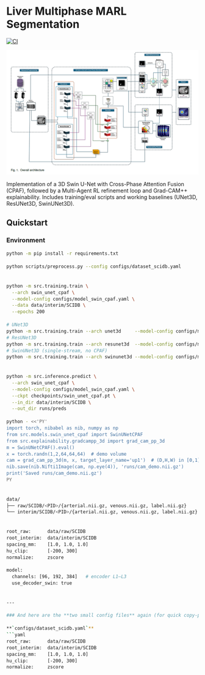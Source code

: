 # Liver Multiphase MARL Segmentation
[![CI](https://github.com/vmfiros/Liver-multiphase-marl-seg/actions/workflows/ci.yml/badge.svg)](https://github.com/vmfiros/Liver-multiphase-marl-seg/actions/workflows/ci.yml)

![Architecture](docs/figure/Archi1.png)

Implementation of a 3D Swin U-Net with Cross-Phase Attention Fusion (CPAF), followed by a Multi-Agent RL refinement loop and Grad-CAM++ explainability. Includes training/eval scripts and working baselines (UNet3D, ResUNet3D, SwinUNet3D).


## Quickstart

### Environment
```bash
python -m pip install -r requirements.txt

python scripts/preprocess.py --config configs/dataset_scidb.yaml


python -m src.training.train \
  --arch swin_unet_cpaf \
  --model-config configs/model_swin_cpaf.yaml \
  --data data/interim/SCIDB \
  --epochs 200

# UNet3D
python -m src.training.train --arch unet3d     --model-config configs/model_unet3d.yaml
# ResUNet3D
python -m src.training.train --arch resunet3d  --model-config configs/model_resunet3d.yaml
# SwinUNet3D (single-stream, no CPAF)
python -m src.training.train --arch swinunet3d --model-config configs/model_swinunet3d.yaml


python -m src.inference.predict \
  --arch swin_unet_cpaf \
  --model-config configs/model_swin_cpaf.yaml \
  --ckpt checkpoints/swin_unet_cpaf.pt \
  --in_dir data/interim/SCIDB \
  --out_dir runs/preds

python - <<'PY'
import torch, nibabel as nib, numpy as np
from src.models.swin_unet_cpaf import SwinUNetCPAF
from src.explainability.gradcampp_3d import grad_cam_pp_3d
m = SwinUNetCPAF().eval()
x = torch.randn(1,2,64,64,64)  # demo volume
cam = grad_cam_pp_3d(m, x, target_layer_name='up1')  # (D,H,W) in [0,1]
nib.save(nib.Nifti1Image(cam, np.eye(4)), 'runs/cam_demo.nii.gz')
print('Saved runs/cam_demo.nii.gz')
PY


data/
├── raw/SCIDB/<PID>/{arterial.nii.gz, venous.nii.gz, label.nii.gz}
└── interim/SCIDB/<PID>/{arterial.nii.gz, venous.nii.gz, label.nii.gz}   # produced by scripts/preprocess.py


root_raw:      data/raw/SCIDB
root_interim:  data/interim/SCIDB
spacing_mm:    [1.0, 1.0, 1.0]
hu_clip:       [-200, 300]
normalize:     zscore

model:
  channels: [96, 192, 384]   # encoder L1–L3
  use_decoder_swin: true


---

### And here are the **two small config files** again (for quick copy-paste):

**`configs/dataset_scidb.yaml`**
```yaml
root_raw:      data/raw/SCIDB
root_interim:  data/interim/SCIDB
spacing_mm:    [1.0, 1.0, 1.0]
hu_clip:       [-200, 300]
normalize:     zscore







